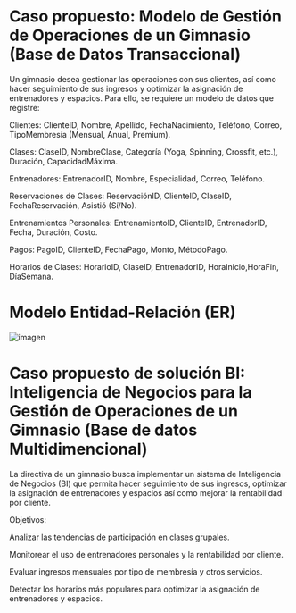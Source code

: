 # Caso propuesto: Modelo de Gestión de Operaciones de un Gimnasio (Base de Datos Transaccional)

Un gimnasio desea gestionar las operaciones con sus clientes, así como hacer seguimiento de sus ingresos y optimizar la asignación de entrenadores y espacios. Para ello, se requiere un modelo de datos que registre:

Clientes: ClienteID, Nombre, Apellido, FechaNacimiento, Teléfono, Correo, TipoMembresía (Mensual, Anual, Premium).

Clases: ClaseID, NombreClase, Categoría (Yoga, Spinning, Crossfit, etc.), Duración, CapacidadMáxima.

Entrenadores: EntrenadorID, Nombre, Especialidad, Correo, Teléfono.

Reservaciones de Clases: ReservaciónID, ClienteID, ClaseID, FechaReservación, Asistió (Sí/No).

Entrenamientos Personales: EntrenamientoID, ClienteID, EntrenadorID, Fecha, Duración, Costo.

Pagos: PagoID, ClienteID, FechaPago, Monto, MétodoPago.

Horarios de Clases: HorarioID, ClaseID, EntrenadorID, HoraInicio,HoraFin, DíaSemana.

# Modelo Entidad-Relación (ER)

![imagen](https://github.com/user-attachments/assets/4723f96c-39d4-48d5-aba4-b6efd82db49d)

# Caso propuesto de solución BI: Inteligencia de Negocios para la Gestión de Operaciones de un Gimnasio (Base de datos Multidimencional)

La directiva de un gimnasio busca implementar un sistema de Inteligencia de Negocios (BI) que permita hacer seguimiento de sus ingresos, optimizar la asignación de entrenadores y espacios así como mejorar la rentabilidad por cliente.

Objetivos:

Analizar las tendencias de participación en clases grupales.

Monitorear el uso de entrenadores personales y la rentabilidad por cliente.

Evaluar ingresos mensuales por tipo de membresía y otros servicios.

Detectar los horarios más populares para optimizar la asignación de entrenadores y espacios.
